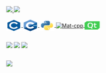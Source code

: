 <div>
  <a href="https://github.com/mateus558">
  <img height="180em" src="https://github-readme-stats.vercel.app/api?username=mateus558&show_icons=true&theme=dark&include_all_commits=true&count_private=true"/>
  <img height="180em" src="https://github-readme-stats.vercel.app/api/top-langs/?username=mateus558&layout=compact&langs_count=7&theme=dark"/>
</div>
<div style="display: inline_block"><br>
  <img align="center" alt="Mat-cpp" height="30" width="40" src="https://raw.githubusercontent.com/devicons/devicon/master/icons/c/c-plain.svg">
  <img align="center" alt="Mat-cpp" height="30" width="40" src="https://raw.githubusercontent.com/devicons/devicon/master/icons/cplusplus/cplusplus-original.svg">
  <img align="center" alt="Mat-cpp" height="30" width="40" src="https://raw.githubusercontent.com/devicons/devicon/master/icons/python/python-original.svg">
  <img align="center" alt="Mat-cpp" height="30" width="40" src="https://cdn.jsdelivr.net/gh/devicons/devicon/icons/kotlin/kotlin-original.svg" />
  <img align="center" alt="Mat-cpp" height="30" width="40" src="https://raw.githubusercontent.com/devicons/devicon/master/icons/qt/qt-original.svg">
</div>
  
  ##
  
  <div> 
  <a href = "mailto:mateus.marim@ice.ufjf.br"><img src="https://img.shields.io/badge/-Gmail-%23333?style=for-the-badge&logo=gmail&logoColor=white" target="_blank"></a>
  <a href="https://www.linkedin.com/in/mateus-coutinho-marim-035354ba/" target="_blank"><img src="https://img.shields.io/badge/-LinkedIn-%230077B5?style=for-the-badge&logo=linkedin&logoColor=white" target="_blank"></a>  
  <a href="https://www.instagram.com/mateuscmarim/" target="_blank"><img src="https://img.shields.io/badge/-Instagram-%23E4405F?style=for-the-badge&logo=instagram&logoColor=white" target="_blank"></a>
 
</div>
  
##
  
![](https://komarev.com/ghpvc/?username=mateus558&style=flat-square&color=64C9CF&label=PROFILE+VIEWS)

<!--
**mateus558/mateus558** is a ✨ _special_ ✨ repository because its `README.md` (this file) appears on your GitHub profile.

Here are some ideas to get you started:

- 🔭 I’m currently working on ...
- 🌱 I’m currently learning ...
- 👯 I’m looking to collaborate on ...
- 🤔 I’m looking for help with ...
- 💬 Ask me about ...
- 📫 How to reach me: ...
- 😄 Pronouns: ...
- ⚡ Fun fact: ...
-->

